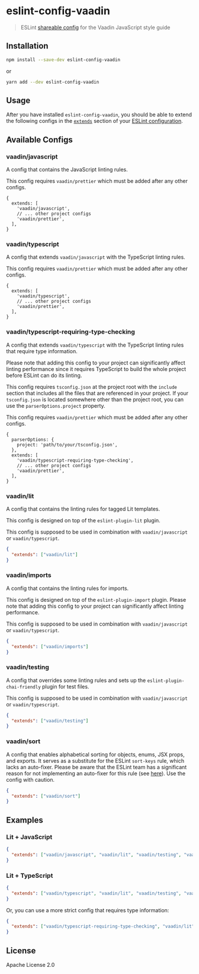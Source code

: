 # eslint-config-vaadin

> ESLint [shareable config](http://eslint.org/docs/developer-guide/shareable-configs.html) for the Vaadin JavaScript style guide

## Installation

```sh
npm install --save-dev eslint-config-vaadin
```

or

```sh
yarn add --dev eslint-config-vaadin
```

## Usage

After you have installed `eslint-config-vaadin`, you should be able to extend the following configs in the [`extends`](http://eslint.org/docs/user-guide/configuring#extending-configuration-files) section of your [ESLint configuration](http://eslint.org/docs/user-guide/configuring).

## Available Configs

### vaadin/javascript

A config that contains the JavaScript linting rules.

This config requires `vaadin/prettier` which must be added after any other configs.

```json5
{
  extends: [
    'vaadin/javascript',
    // ... other project configs
    'vaadin/prettier',
  ],
}
```

### vaadin/typescript

A config that extends `vaadin/javascript` with the TypeScript linting rules.

This config requires `vaadin/prettier` which must be added after any other configs.

```json5
{
  extends: [
    'vaadin/typescript',
    // ... other project configs
    'vaadin/prettier',
  ],
}
```

### vaadin/typescript-requiring-type-checking

A config that extends `vaadin/typescript` with the TypeScript linting rules that require type information.

Please note that adding this config to your project can significantly affect linting performance since it requires TypeScript to build the whole project before ESLint can do its linting.

This config requires `tsconfig.json` at the project root with the `include` section that includes all the files that are referenced in your project. If your `tsconfig.json` is located somewhere other than the project root, you can use the `parserOptions.project` property.

This config requires `vaadin/prettier` which must be added after any other configs.

```json5
{
  parserOptions: {
    project: 'path/to/your/tsconfig.json',
  },
  extends: [
    'vaadin/typescript-requiring-type-checking',
    // ... other project configs
    'vaadin/prettier',
  ],
}
```

### vaadin/lit

A config that contains the linting rules for tagged Lit templates.

This config is designed on top of the `eslint-plugin-lit` plugin.

This config is supposed to be used in combination with `vaadin/javascript` or `vaadin/typescript`.

```json
{
  "extends": ["vaadin/lit"]
}
```

### vaadin/imports

A config that contains the linting rules for imports.

This config is designed on top of the `eslint-plugin-import` plugin. Please note that adding this config to your project can significantly affect linting performance.

This config is supposed to be used in combination with `vaadin/javascript` or `vaadin/typescript`.

```json
{
  "extends": ["vaadin/imports"]
}
```

### vaadin/testing

A config that overrides some linting rules and sets up the `eslint-plugin-chai-friendly` plugin for test files.

This config is supposed to be used in combination with `vaadin/javascript` or `vaadin/typescript`.

```json
{
  "extends": ["vaadin/testing"]
}
```

### vaadin/sort

A config that enables alphabetical sorting for objects, enums, JSX props, and exports. It serves as a substitute for the ESLint `sort-keys` rule, which lacks an auto-fixer. Please be aware that the ESLint team has a significant reason for not implementing an auto-fixer for this rule (see [here](https://github.com/eslint/eslint/issues/7714#issuecomment-265542433)). Use the config with caution.

```json
{
  "extends": ["vaadin/sort"]
}
```

## Examples

### Lit + JavaScript

```json
{
  "extends": ["vaadin/javascript", "vaadin/lit", "vaadin/testing", "vaadin/prettier"]
}
```

### Lit + TypeScript

```json
{
  "extends": ["vaadin/typescript", "vaadin/lit", "vaadin/testing", "vaadin/prettier"]
}
```

Or, you can use a more strict config that requires type information:

```json
{
  "extends": ["vaadin/typescript-requiring-type-checking", "vaadin/lit", "vaadin/testing", "vaadin/prettier"]
}
```

## License

Apache License 2.0
